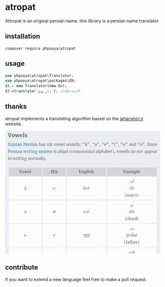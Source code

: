# atropat
Attropat is an original persian name. this library is a persian name translator.


## installation
    composer require phpooya/atropat
    
## usage
```php
use phpooya\atropat\Translator;
use phpooya\atropat\packages\EN;
$t = new Translator(new En);
$t->translate('داریوش'); //dariush
```

## thanks
atropat implements a translating algorithm based on the [jahanshiri.ir](https://www.jahanshiri.ir/fa/en/persian-alphabet) website.

![vowels](https://github.com/phpooya/atropat/blob/master/doc/img1.PNG?raw=true)

## contribute
if you want to extend a new language feel free to make a pull request.
